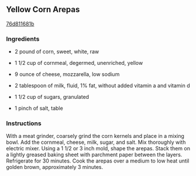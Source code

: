 ## Yellow Corn Arepas

[76d811681b](http://www.foodnetwork.com/recipes/yellow-corn-arepas-recipe.html)

### Ingredients

 - 2 pound of corn, sweet, white, raw

 - 1 1/2 cup of cornmeal, degermed, unenriched, yellow

 - 9 ounce of cheese, mozzarella, low sodium

 - 2 tablespoon of milk, fluid, 1% fat, without added vitamin a and vitamin d

 - 1 1/2 cup of sugars, granulated

 - 1 pinch of salt, table

### Instructions

With a meat grinder, coarsely grind the corn kernels and place in a mixing bowl. Add the cornmeal, cheese, milk, sugar, and salt. Mix thoroughly with electric mixer. Using a 1 1/2 or 3 inch mold, shape the arepas. Stack them on a lightly greased baking sheet with parchment paper between the layers. Refrigerate for 30 minutes. Cook the arepas over a medium to low heat until golden brown, approximately 3 minutes.